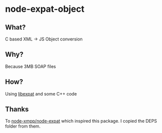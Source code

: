 # node-expat-object

## What?

C based XML -> JS Object conversion

## Why?

Because 3MB SOAP files

## How?

Using [libexpat](http://expat.sourceforge.net/) and some C++ code

## Thanks

To [node-xmpp/node-expat](https://github.com/node-xmpp/node-expat) which inspired this package.
I copied the DEPS folder from them.
